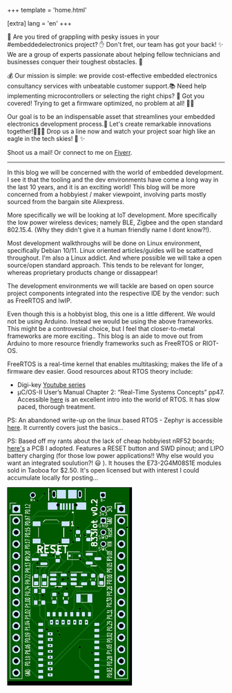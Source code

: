 +++
template = 'home.html'

[extra]
lang = 'en'
+++

🔧 Are you tired of grappling with pesky issues in your #embeddedelectronics project? ✋ Don't fret, our team has got your back! ✨ We are a group of experts passionate about helping fellow technicians and businesses conquer their toughest obstacles. 💪

💰 Our mission is simple: we provide cost-effective embedded electronics consultancy services with unbeatable customer support.📚 Need help implementing microcontrollers or selecting the right chips? 👀 Got you covered! Trying to get a firmware optimized, no problem at all! 🙌🏼

Our goal is to be an indispensable asset that streamlines your embedded electronics development process.🚀 Let's create remarkable innovations together!👩‍💻📲 Drop us a line now and watch your project soar high like an eagle in the tech skies! 🚀 ✨

Shoot us a mail! Or connect to me on [Fiverr](https://www.fiverr.com/ajitananthadeva).

---

In this blog we will be concerned with the world of embedded development. I see it that the tooling and the dev environments have come a long way in the last 10 years, and it is an exciting world! This blog will be more concerned from a hobbyiest / maker viewpoint, involving parts mostly sourced from the bargain site Aliexpress.

More specifically we will be looking at IoT development. More specifically the low power wireless devices; namely BLE, Zigbee and the open standard 802.15.4. (Why they didn't give it a human friendly name I dont know?!).

Most development walkthroughs will be done on Linux environment, specifically Debian 10/11. Linux oriented articles/guides will be scattered throughout. I'm also a Linux addict. And where possible we will take a open source/open standard approach. This tends to be relevant for longer, whereas proprietary products change or dissappear!

The development environments we will tackle are based on open source project components integrated into the respective IDE by the vendor: such as FreeRTOS and lwIP.

Even though this is a hobbyist blog, this one is a little different. We would not be using Arduino. Instead we would be using the above frameworks. This might be a controvesial choice, but I feel that closer-to-metal frameworks are more exciting.. This blog is an aide to move out from Arduino to more resource friendly frameworks such as FreeRTOS or RIOT-OS.

FreeRTOS is a real-time kernel that enables multitasking; makes the life of a firmware dev easier. Good resources about RTOS theory include:

- Digi-key [Youtube series](https://www.youtube.com/watch?v=F321087yYy4)
- μC/OS-II User’s Manual Chapter 2: “Real-Time Systems Concepts” pp47. Accessible [here](http://www.farnell.com/datasheets/1950186.pdf) is an excellent intro into the world of RTOS. It has slow paced, thorough treatment.

PS: An abandoned write-up on the linux based RTOS - Zephyr is accessible [here](https://ntn888.github.io/zephyr-guide/). It currently covers just the basics...

PS: Based off my rants about the lack of cheap hobbyiest nRF52 boards; [here's](https://github.com/ntn888/833iot) a PCB I adopted. Features a RESET button and SWD pinout; and LIPO battery charging (for those low power applications!! Why else would you want an integrated soulution?! :smiley: ). It houses the E73-2G4M08S1E modules sold in Taoboa for $2.50. It's open licensed but with interest I could accumulate locally for posting...

![pcb screenshot](/img/wSONlPv.png)
